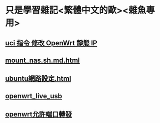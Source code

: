 # 只是學習雜記<繁體中文的歐><雜魚專用>
## [uci 指令 修改 OpenWrt 靜態 IP](https://deltawen2.github.io/just_Learning_notes/openwrt_uci%E6%8C%87%E4%BB%A4%E8%A7%A3%E6%9E%90.html)
## [mount_nas.sh.md.html](https://deltawen2.github.io/just_Learning_notes/mount_nas.sh.md.html)
## [ubuntu網路設定.html](https://deltawen2.github.io/just_Learning_notes/ubuntu網路設定.html)
## [openwrt_live_usb](https://deltawen2.github.io/just_Learning_notes/openwrt_live_usb.html)
## [openwrt允許端口轉發](https://deltawen2.github.io/just_Learning_notes/openwrt允許端口轉發.html)
